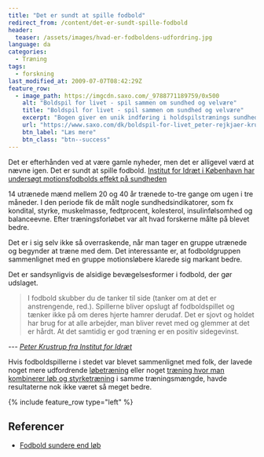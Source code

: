 ```yaml
---
title: "Det er sundt at spille fodbold"
redirect_from: /content/det-er-sundt-spille-fodbold
header:
  teaser: /assets/images/hvad-er-fodboldens-udfordring.jpg
language: da
categories:
  - Træning
tags:
  - forskning
last_modified_at: 2009-07-07T08:42:29Z
feature_row:
  - image_path: https://imgcdn.saxo.com/_9788771189759/0x500
    alt: "Boldspil for livet - spil sammen om sundhed og velvære"
    title: "Boldspil for livet - spil sammen om sundhed og velvære"
    excerpt: "Bogen giver en unik indføring i holdspilstrænings sundhedsfremmende effekter dokumenteret gennem mange års forskning og specifikt fem år i regi af Center for Holdspil og Sundhed – et internationalt anerkendt forsknings- og videnscenter ved Københavns Universitet."
    url: "https://www.saxo.com/dk/boldspil-for-livet_peter-rejkjaer-krustrupjens-bangsbo_haeftet_9788771189759"
    btn_label: "Læs mere"
    btn_class: "btn--success"
---
```


Det er efterhånden ved at være gamle nyheder, men det er alligevel værd at nævne igen. Det er sundt at spille fodbold. [Institut for Idræt i København har undersøgt motionsfodbolds effekt på sundheden](http://www.ifi.ku.dk/)

14 utrænede mænd mellem 20 og 40 år trænede to-tre gange om ugen i tre måneder. I den periode fik de målt nogle sundhedsindikatorer, som fx kondital, styrke, muskelmasse, fedtprocent, kolesterol, insulinfølsomhed og balanceevne. Efter træningsforløbet var alt hvad forskerne målte på blevet bedre.

Det er i sig selv ikke så overraskende, når man tager en gruppe utrænede og begynder at træne med dem. Det interessante er, at fodboldgruppen sammenlignet med en gruppe motionsløbere klarede sig markant bedre.

Det er sandsynligvis de alsidige bevægelsesformer i fodbold, der gør udslaget.

> I fodbold skubber du de tanker til side (tanker om at det er anstrengende, red.). Spillerne bliver opslugt af fodboldspillet og tænker ikke på om deres hjerte hamrer derudaf. Det er sjovt og holdet har brug for at alle arbejder, man bliver revet med og glemmer at det er hårdt. At det samtidig er god træning er en positiv sidegevinst.

--- <cite>[Peter Krustrup fra Institut for Idræt](https://www.folkeskolen.dk/48376/fodbold-er-sundere-end-loebetraening)</cite>

Hvis fodboldspillerne i stedet var blevet sammenlignet med folk, der lavede noget mere udfordrende [løbetræning](http://motionsplan.dk/artikel/4-minutters-haard-intervaltraening-bedre-end-en-times-moderat-loeb) eller noget [træning hvor man kombinerer løb og styrketræning](https://www.motionsplan.dk/artikel/bedste-kombination-af-loeb-og-styrketraening/) i samme træningsmængde, havde resultaterne nok ikke været så meget bedre.

{% include feature_row type="left" %}

## Referencer

- [Fodbold sundere end løb](http://www.kropogfysik.dk/Default.aspx?ID=143&M=News&PID=257&NewsID=3656)
